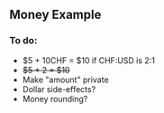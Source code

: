 ## Money Example

### To do:
- $5 + 10CHF = $10 if CHF:USD is 2:1
- ~~$5 * 2 = $10~~
- Make "amount" private
- Dollar side-effects?
- Money rounding?
